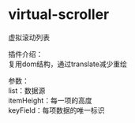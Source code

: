 # virtual-scroller
虚拟滚动列表

插件介绍：</br>
复用dom结构，通过translate减少重绘

参数：</br>
list：数据源</br>
itemHeight：每一项的高度</br>
keyField：每项数据的唯一标识</br>
